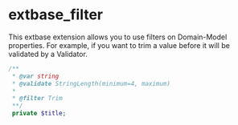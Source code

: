 extbase_filter
===================

This extbase extension allows you to use filters on Domain-Model properties. For example, if you want to trim a value before it will be validated by a Validator.

```php
/**
 * @var string
 * @validate StringLength(minimum=4, maximum)
 * 
 * @filter Trim
 **/
 private $title;
```


